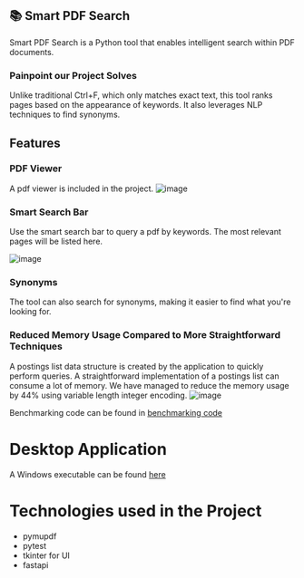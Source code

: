 ## 📚 Smart PDF Search

Smart PDF Search is a Python tool that enables intelligent search within PDF documents. 

### Painpoint our Project Solves
Unlike traditional Ctrl+F, which only matches exact text, this tool ranks pages based on the appearance of keywords. It also leverages NLP techniques to find synonyms.

## Features

### PDF Viewer
A pdf viewer is included in the project.
![image](https://github.com/user-attachments/assets/95d624d1-f6f8-4994-8cc0-b0156560dc8a)

### Smart Search Bar

Use the smart search bar to query a pdf by keywords. The most relevant pages will be listed here. 

![image](https://github.com/user-attachments/assets/56954926-bd96-4e59-8842-6ba5568af863)


### Synonyms
The tool can also search for synonyms, making it easier to find what you're looking for.



### Reduced Memory Usage Compared to More Straightforward Techniques
A postings list data structure is created by the application to quickly perform queries. A straightforward implementation of a postings list can consume a lot of memory. We have managed to reduce the memory usage by 44% using variable length integer encoding.
![image](https://github.com/user-attachments/assets/c19f5751-d44b-4ff8-af54-be6821e268be)

Benchmarking code can be found in [benchmarking code](tests/benchmark_tests)

# Desktop Application

A Windows executable can be found [here](https://drive.google.com/file/d/1msy_X3nF4SLOphjC8MIzXmEWVKXUCMPn/view?usp=sharing)

# Technologies used in the Project
- pymupdf
- pytest
- tkinter for UI
- fastapi
